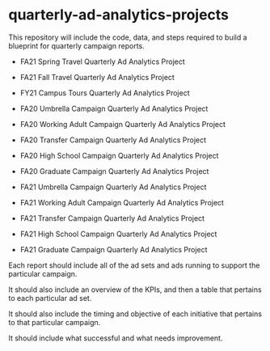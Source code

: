 # quarterly-ad-analytics-projects

This repository will include the code, data, and steps required to build a blueprint for quarterly campaign reports. 

* FA21 Spring Travel Quarterly Ad Analytics Project

* FA21 Fall Travel Quarterly Ad Analytics Project

* FY21 Campus Tours Quarterly Ad Analytics Project

* FA20 Umbrella Campaign Quarterly Ad Analytics Project

* FA20 Working Adult Campaign Quarterly Ad Analytics Project

* FA20 Transfer Campaign Quarterly Ad Analytics Project

* FA20 High School Campaign Quarterly Ad Analytics Project

* FA20 Graduate Campaign Quarterly Ad Analytics Project

* FA21 Umbrella Campaign Quarterly Ad Analytics Project

* FA21 Working Adult Campaign Quarterly Ad Analytics Project

* FA21 Transfer Campaign Quarterly Ad Analytics Project

* FA21 High School Campaign Quarterly Ad Analytics Project

* FA21 Graduate Campaign Quarterly Ad Analytics Project

Each report should include all of the ad sets and ads running to support the particular campaign. 

It should also include an overview of the KPIs, and then a table that pertains to each particular ad set.

It should also include the timing and objective of each initiative that pertains to that particular campaign. 

It should include what successful and what needs improvement. 
